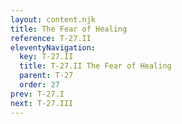 ```yaml
---
layout: content.njk
title: The Fear of Healing
reference: T-27.II
eleventyNavigation:
  key: T-27.II
  title: T-27.II The Fear of Healing
  parent: T-27
  order: 27
prev: T-27.I
next: T-27.III
---
```





<div id=5 style=height:0></div>